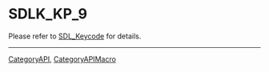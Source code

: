 # SDLK_KP_9

Please refer to [SDL_Keycode](SDL_Keycode) for details.

----
[CategoryAPI](CategoryAPI), [CategoryAPIMacro](CategoryAPIMacro)


